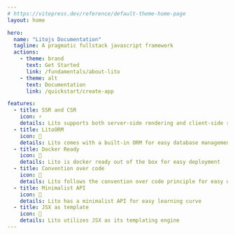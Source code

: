 ```yaml
---
# https://vitepress.dev/reference/default-theme-home-page
layout: home

hero:
  name: "Litojs Documentation"
  tagline: A pragmatic fullstack javascript framework
  actions:
    - theme: brand
      text: Get Started
      link: /fundamentals/about-lito
    - theme: alt
      text: Documentation
      link: /quickstart/create-app

features:
  - title: SSR and CSR
    icon: ⚡
    details: Lito supports both server-side rendering and client-side rendering
  - title: LitoORM
    icon: 🍜
    details: Lito comes with a built-in ORM for easy database management
  - title: Docker Ready
    icon: 🚀
    details: Lito is docker ready out of the box for easy deployment
  - title: Convention over code
    icon: 🍰
    details: Lito follows the convention over code principle for easy development
  - title: Minimalist API
    icon: 🦊
    details: Lito has a minimalist API for easy learning curve
  - title: JSX as template
    icon: 🔅
    details: Lito utilizes JSX as its templating engine
---
```

